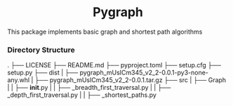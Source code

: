 <div align="center"><h1>Pygraph</h1></div>

This package implements basic graph and shortest path algorithms


### Directory Structure
.
├── LICENSE
├── README.md
├── pyproject.toml
├── setup.cfg
├── setup.py
├── dist
|   ├── pygraph_mUsICm345_v2_2-0.0.1-py3-none-any.whl
|   ├── pygraph_mUsICm345_v2_2-0.0.1.tar.gz
├── src
|   ├── Graph
|   |   ├──  __init__.py
|   |   ├── _breadth_first_traversal.py
|   |   ├── _depth_first_traversal.py
|   |   ├── _shortest_paths.py


